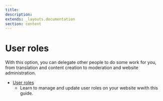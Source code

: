 ```yaml
---
title:
description:
extends: _layouts.documentation
section: content
---
```


# User roles

 With this option, you can delegate other people to do some work for you, from translation and content creation to moderation and website administration. 

 * [User roles](users-how-do-roles-work)
   -  Learn to manage and update user roles on your website wwith this guide.
   
